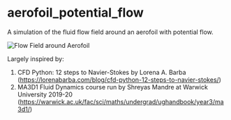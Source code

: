 # aerofoil_potential_flow

A simulation of the fluid flow field around an aerofoil with potential flow.

![Flow Field around Aerofoil](https://github.com/SanjifShan/aerofoil_potential_flow/blob/main/aerofoil.png)

Largely inspired by:
  1. CFD Python: 12 steps to Navier-Stokes by Lorena A. Barba (https://lorenabarba.com/blog/cfd-python-12-steps-to-navier-stokes/)
  2. MA3D1 Fluid Dynamics course run by Shreyas Mandre at Warwick University 2019-20 (https://warwick.ac.uk/fac/sci/maths/undergrad/ughandbook/year3/ma3d1/)
  
  
